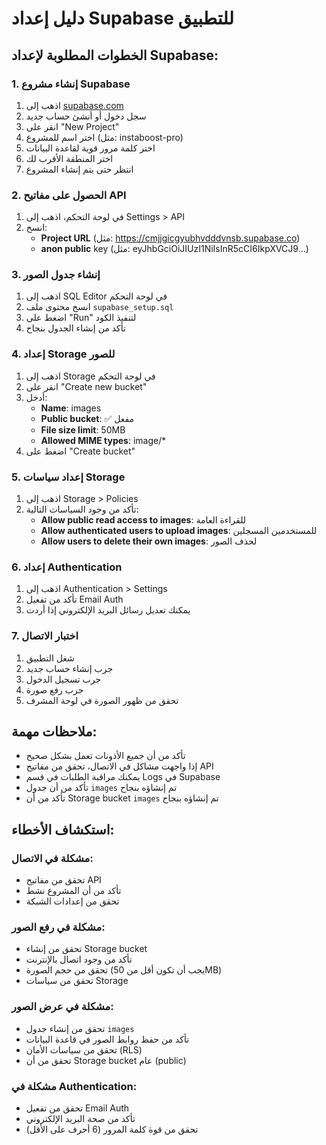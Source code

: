 # دليل إعداد Supabase للتطبيق

## الخطوات المطلوبة لإعداد Supabase:

### 1. إنشاء مشروع Supabase
1. اذهب إلى [supabase.com](https://supabase.com)
2. سجل دخول أو أنشئ حساب جديد
3. انقر على "New Project"
4. اختر اسم للمشروع (مثل: instaboost-pro)
5. اختر كلمة مرور قوية لقاعدة البيانات
6. اختر المنطقة الأقرب لك
7. انتظر حتى يتم إنشاء المشروع

### 2. الحصول على مفاتيح API
1. في لوحة التحكم، اذهب إلى Settings > API
2. انسخ:
   - **Project URL** (مثل: https://cmjjgicgyubhvdddvnsb.supabase.co)
   - **anon public** key (مثل: eyJhbGciOiJIUzI1NiIsInR5cCI6IkpXVCJ9...)

### 3. إنشاء جدول الصور
1. اذهب إلى SQL Editor في لوحة التحكم
2. انسخ محتوى ملف `supabase_setup.sql`
3. اضغط على "Run" لتنفيذ الكود
4. تأكد من إنشاء الجدول بنجاح

### 4. إعداد Storage للصور
1. اذهب إلى Storage في لوحة التحكم
2. انقر على "Create new bucket"
3. أدخل:
   - **Name**: images
   - **Public bucket**: ✅ مفعل
   - **File size limit**: 50MB
   - **Allowed MIME types**: image/*
4. اضغط على "Create bucket"

### 5. إعداد سياسات Storage
1. اذهب إلى Storage > Policies
2. تأكد من وجود السياسات التالية:
   - **Allow public read access to images**: للقراءة العامة
   - **Allow authenticated users to upload images**: للمستخدمين المسجلين
   - **Allow users to delete their own images**: لحذف الصور

### 6. إعداد Authentication
1. اذهب إلى Authentication > Settings
2. تأكد من تفعيل Email Auth
3. يمكنك تعديل رسائل البريد الإلكتروني إذا أردت

### 7. اختبار الاتصال
1. شغل التطبيق
2. جرب إنشاء حساب جديد
3. جرب تسجيل الدخول
4. جرب رفع صورة
5. تحقق من ظهور الصورة في لوحة المشرف

## ملاحظات مهمة:

- تأكد من أن جميع الأذونات تعمل بشكل صحيح
- إذا واجهت مشاكل في الاتصال، تحقق من مفاتيح API
- يمكنك مراقبة الطلبات في قسم Logs في Supabase
- تأكد من أن جدول `images` تم إنشاؤه بنجاح
- تأكد من أن Storage bucket `images` تم إنشاؤه بنجاح

## استكشاف الأخطاء:

### مشكلة في الاتصال:
- تحقق من مفاتيح API
- تأكد من أن المشروع نشط
- تحقق من إعدادات الشبكة

### مشكلة في رفع الصور:
- تحقق من إنشاء Storage bucket
- تأكد من وجود اتصال بالإنترنت
- تحقق من حجم الصورة (يجب أن تكون أقل من 50MB)
- تحقق من سياسات Storage

### مشكلة في عرض الصور:
- تحقق من إنشاء جدول `images`
- تأكد من حفظ روابط الصور في قاعدة البيانات
- تحقق من سياسات الأمان (RLS)
- تحقق من أن Storage bucket عام (public)

### مشكلة في Authentication:
- تحقق من تفعيل Email Auth
- تأكد من صحة البريد الإلكتروني
- تحقق من قوة كلمة المرور (6 أحرف على الأقل) 